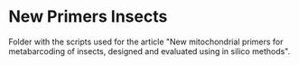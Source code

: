 # New Primers Insects
Folder with the scripts used for the article "New mitochondrial primers for metabarcoding of insects, designed and evaluated using in silico methods".
